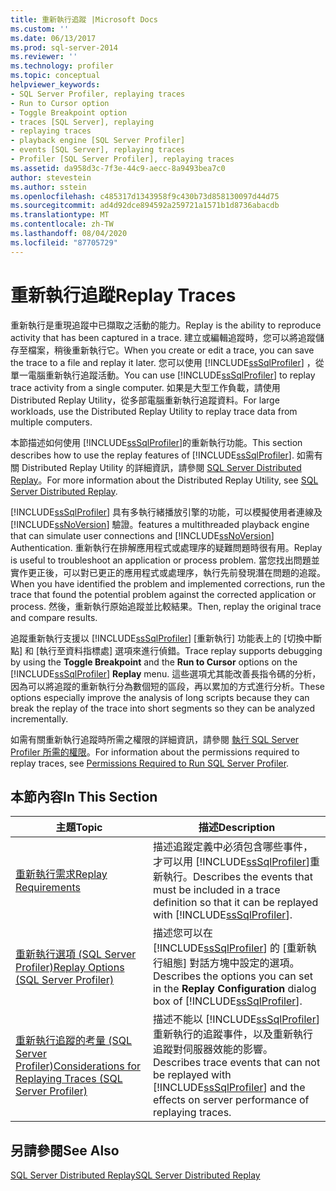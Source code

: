 ```yaml
---
title: 重新執行追蹤 |Microsoft Docs
ms.custom: ''
ms.date: 06/13/2017
ms.prod: sql-server-2014
ms.reviewer: ''
ms.technology: profiler
ms.topic: conceptual
helpviewer_keywords:
- SQL Server Profiler, replaying traces
- Run to Cursor option
- Toggle Breakpoint option
- traces [SQL Server], replaying
- replaying traces
- playback engine [SQL Server Profiler]
- events [SQL Server], replaying traces
- Profiler [SQL Server Profiler], replaying traces
ms.assetid: da958d3c-7f3e-44c9-aecc-8a9493bea7c0
author: stevestein
ms.author: sstein
ms.openlocfilehash: c485317d1343958f9c430b73d858130097d44d75
ms.sourcegitcommit: ad4d92dce894592a259721a1571b1d8736abacdb
ms.translationtype: MT
ms.contentlocale: zh-TW
ms.lasthandoff: 08/04/2020
ms.locfileid: "87705729"
---
```

# <a name="replay-traces"></a><span data-ttu-id="d1c26-102">重新執行追蹤</span><span class="sxs-lookup"><span data-stu-id="d1c26-102">Replay Traces</span></span>
  <span data-ttu-id="d1c26-103">重新執行是重現追蹤中已擷取之活動的能力。</span><span class="sxs-lookup"><span data-stu-id="d1c26-103">Replay is the ability to reproduce activity that has been captured in a trace.</span></span> <span data-ttu-id="d1c26-104">建立或編輯追蹤時，您可以將追蹤儲存至檔案，稍後重新執行它。</span><span class="sxs-lookup"><span data-stu-id="d1c26-104">When you create or edit a trace, you can save the trace to a file and replay it later.</span></span> <span data-ttu-id="d1c26-105">您可以使用 [!INCLUDE[ssSqlProfiler](../../includes/sssqlprofiler-md.md)] ，從單一電腦重新執行追蹤活動。</span><span class="sxs-lookup"><span data-stu-id="d1c26-105">You can use [!INCLUDE[ssSqlProfiler](../../includes/sssqlprofiler-md.md)] to replay trace activity from a single computer.</span></span> <span data-ttu-id="d1c26-106">如果是大型工作負載，請使用 Distributed Replay Utility，從多部電腦重新執行追蹤資料。</span><span class="sxs-lookup"><span data-stu-id="d1c26-106">For large workloads, use the Distributed Replay Utility to replay trace data from multiple computers.</span></span>  
  
 <span data-ttu-id="d1c26-107">本節描述如何使用 [!INCLUDE[ssSqlProfiler](../../includes/sssqlprofiler-md.md)]的重新執行功能。</span><span class="sxs-lookup"><span data-stu-id="d1c26-107">This section describes how to use the replay features of [!INCLUDE[ssSqlProfiler](../../includes/sssqlprofiler-md.md)].</span></span> <span data-ttu-id="d1c26-108">如需有關 Distributed Replay Utility 的詳細資訊，請參閱 [SQL Server Distributed Replay](../distributed-replay/sql-server-distributed-replay.md)。</span><span class="sxs-lookup"><span data-stu-id="d1c26-108">For more information about the Distributed Replay Utility, see [SQL Server Distributed Replay](../distributed-replay/sql-server-distributed-replay.md).</span></span>  
  
 [!INCLUDE[ssSqlProfiler](../../includes/sssqlprofiler-md.md)] <span data-ttu-id="d1c26-109">具有多執行緒播放引擎的功能，可以模擬使用者連線及 [!INCLUDE[ssNoVersion](../../includes/ssnoversion-md.md)] 驗證。</span><span class="sxs-lookup"><span data-stu-id="d1c26-109">features a multithreaded playback engine that can simulate user connections and [!INCLUDE[ssNoVersion](../../includes/ssnoversion-md.md)] Authentication.</span></span> <span data-ttu-id="d1c26-110">重新執行在排解應用程式或處理序的疑難問題時很有用。</span><span class="sxs-lookup"><span data-stu-id="d1c26-110">Replay is useful to troubleshoot an application or process problem.</span></span> <span data-ttu-id="d1c26-111">當您找出問題並實作更正後，可以對已更正的應用程式或處理序，執行先前發現潛在問題的追蹤。</span><span class="sxs-lookup"><span data-stu-id="d1c26-111">When you have identified the problem and implemented corrections, run the trace that found the potential problem against the corrected application or process.</span></span> <span data-ttu-id="d1c26-112">然後，重新執行原始追蹤並比較結果。</span><span class="sxs-lookup"><span data-stu-id="d1c26-112">Then, replay the original trace and compare results.</span></span>  
  
 <span data-ttu-id="d1c26-113">追蹤重新執行支援以 [!INCLUDE[ssSqlProfiler](../../includes/sssqlprofiler-md.md)] [重新執行] 功能表上的 [切換中斷點] 和 [執行至資料指標處] 選項來進行偵錯。</span><span class="sxs-lookup"><span data-stu-id="d1c26-113">Trace replay supports debugging by using the **Toggle Breakpoint** and the **Run to Cursor** options on the [!INCLUDE[ssSqlProfiler](../../includes/sssqlprofiler-md.md)] **Replay** menu.</span></span> <span data-ttu-id="d1c26-114">這些選項尤其能改善長指令碼的分析，因為可以將追蹤的重新執行分為數個短的區段，再以累加的方式進行分析。</span><span class="sxs-lookup"><span data-stu-id="d1c26-114">These options especially improve the analysis of long scripts because they can break the replay of the trace into short segments so they can be analyzed incrementally.</span></span>  
  
 <span data-ttu-id="d1c26-115">如需有關重新執行追蹤時所需之權限的詳細資訊，請參閱 [執行 SQL Server Profiler 所需的權限](permissions-required-to-run-sql-server-profiler.md)。</span><span class="sxs-lookup"><span data-stu-id="d1c26-115">For information about the permissions required to replay traces, see [Permissions Required to Run SQL Server Profiler](permissions-required-to-run-sql-server-profiler.md).</span></span>  
  
## <a name="in-this-section"></a><span data-ttu-id="d1c26-116">本節內容</span><span class="sxs-lookup"><span data-stu-id="d1c26-116">In This Section</span></span>  
  
|<span data-ttu-id="d1c26-117">主題</span><span class="sxs-lookup"><span data-stu-id="d1c26-117">Topic</span></span>|<span data-ttu-id="d1c26-118">描述</span><span class="sxs-lookup"><span data-stu-id="d1c26-118">Description</span></span>|  
|-----------|-----------------|  
|[<span data-ttu-id="d1c26-119">重新執行需求</span><span class="sxs-lookup"><span data-stu-id="d1c26-119">Replay Requirements</span></span>](replay-requirements.md)|<span data-ttu-id="d1c26-120">描述追蹤定義中必須包含哪些事件，才可以用 [!INCLUDE[ssSqlProfiler](../../includes/sssqlprofiler-md.md)]重新執行。</span><span class="sxs-lookup"><span data-stu-id="d1c26-120">Describes the events that must be included in a trace definition so that it can be replayed with [!INCLUDE[ssSqlProfiler](../../includes/sssqlprofiler-md.md)].</span></span>|  
|[<span data-ttu-id="d1c26-121">重新執行選項 &#40;SQL Server Profiler&#41;</span><span class="sxs-lookup"><span data-stu-id="d1c26-121">Replay Options &#40;SQL Server Profiler&#41;</span></span>](replay-options-sql-server-profiler.md)|<span data-ttu-id="d1c26-122">描述您可以在 [!INCLUDE[ssSqlProfiler](../../includes/sssqlprofiler-md.md)] 的 [重新執行組態] 對話方塊中設定的選項。</span><span class="sxs-lookup"><span data-stu-id="d1c26-122">Describes the options you can set in the **Replay Configuration** dialog box of [!INCLUDE[ssSqlProfiler](../../includes/sssqlprofiler-md.md)].</span></span>|  
|[<span data-ttu-id="d1c26-123">重新執行追蹤的考量 &#40;SQL Server Profiler&#41;</span><span class="sxs-lookup"><span data-stu-id="d1c26-123">Considerations for Replaying Traces &#40;SQL Server Profiler&#41;</span></span>](considerations-for-replaying-traces-sql-server-profiler.md)|<span data-ttu-id="d1c26-124">描述不能以 [!INCLUDE[ssSqlProfiler](../../includes/sssqlprofiler-md.md)] 重新執行的追蹤事件，以及重新執行追蹤對伺服器效能的影響。</span><span class="sxs-lookup"><span data-stu-id="d1c26-124">Describes trace events that can not be replayed with [!INCLUDE[ssSqlProfiler](../../includes/sssqlprofiler-md.md)] and the effects on server performance of replaying traces.</span></span>|  
  
## <a name="see-also"></a><span data-ttu-id="d1c26-125">另請參閱</span><span class="sxs-lookup"><span data-stu-id="d1c26-125">See Also</span></span>  
 [<span data-ttu-id="d1c26-126">SQL Server Distributed Replay</span><span class="sxs-lookup"><span data-stu-id="d1c26-126">SQL Server Distributed Replay</span></span>](../distributed-replay/sql-server-distributed-replay.md)  
  
  
